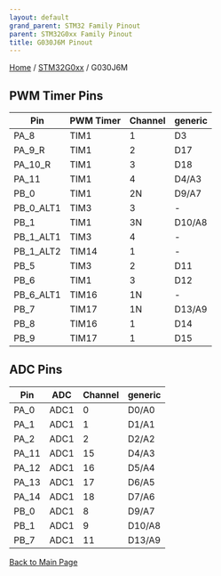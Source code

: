 ```yaml
---
layout: default
grand_parent: STM32 Family Pinout
parent: STM32G0xx Family Pinout
title: G030J6M Pinout
---
```


[Home](../../index.md) / [STM32G0xx](../index.md) / G030J6M

## PWM Timer Pins

| Pin | PWM Timer | Channel | generic |
| --- | --- | --- | --- |
| PA_8 | TIM1 | 1 | D3 |
| PA_9_R | TIM1 | 2 | D17 |
| PA_10_R | TIM1 | 3 | D18 |
| PA_11 | TIM1 | 4 | D4/A3 |
| PB_0 | TIM1 | 2N | D9/A7 |
| PB_0_ALT1 | TIM3 | 3 | - |
| PB_1 | TIM1 | 3N | D10/A8 |
| PB_1_ALT1 | TIM3 | 4 | - |
| PB_1_ALT2 | TIM14 | 1 | - |
| PB_5 | TIM3 | 2 | D11 |
| PB_6 | TIM1 | 3 | D12 |
| PB_6_ALT1 | TIM16 | 1N | - |
| PB_7 | TIM17 | 1N | D13/A9 |
| PB_8 | TIM16 | 1 | D14 |
| PB_9 | TIM17 | 1 | D15 |


## ADC Pins

| Pin | ADC | Channel | generic |
| --- | --- | --- | --- |
| PA_0 | ADC1 | 0 | D0/A0 |
| PA_1 | ADC1 | 1 | D1/A1 |
| PA_2 | ADC1 | 2 | D2/A2 |
| PA_11 | ADC1 | 15 | D4/A3 |
| PA_12 | ADC1 | 16 | D5/A4 |
| PA_13 | ADC1 | 17 | D6/A5 |
| PA_14 | ADC1 | 18 | D7/A6 |
| PB_0 | ADC1 | 8 | D9/A7 |
| PB_1 | ADC1 | 9 | D10/A8 |
| PB_7 | ADC1 | 11 | D13/A9 |


[Back to Main Page](../../index.md)